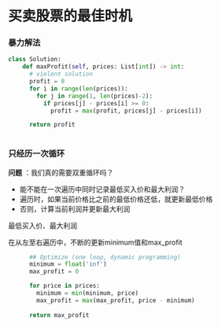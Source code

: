 # 买卖股票的最佳时机

### 暴力解法

```python
class Solution:
    def maxProfit(self, prices: List[int]) -> int:
      # violent solution
      profit = 0
      for i in range(len(prices)):
        for j in range(1, len(prices)-2):
          if prices[j] - prices[i] >= 0:
            profit = max(profit, prices[j] - prices[i])

      return profit
    
```

### 只经历一次循环


 **问题** ：我们真的需要双重循环吗？

* 能不能在一次遍历中同时记录最低买入价和最大利润？
* 遍历时，如果当前价格比之前的最低价格还低，就更新最低价格
* 否则，计算当前利润并更新最大利润

最低买入价、最大利润

在从左至右遍历中，不断的更新minimum值和max_profit

```python
      ## Optimize (one loop, dynamic programming)
      minimum = float('inf')
      max_profit = 0

      for price in prices:
        minimum = min(minimum, price)
        max_profit = max(max_profit, price - minimum)
  
      return max_profit

```
